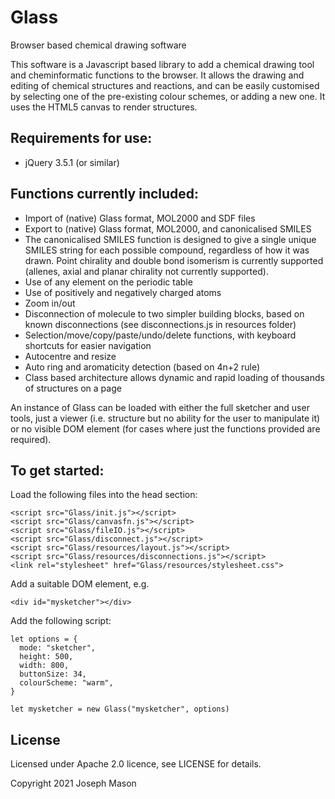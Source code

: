 # Glass
Browser based chemical drawing software

This software is a Javascript based library to add a chemical drawing tool and cheminformatic functions to the browser. It allows the drawing and editing of chemical structures and reactions, and can be easily customised by selecting one of the pre-existing colour schemes, or adding a new one. It uses the HTML5 canvas to render structures. 

## Requirements for use:
  * jQuery 3.5.1 (or similar)

## Functions currently included:
 * Import of (native) Glass format, MOL2000 and SDF files
 * Export to (native) Glass format, MOL2000, and canonicalised SMILES
 * The canonicalised SMILES function is designed to give a single unique SMILES string for each possible compound, regardless of how it was drawn. Point chirality and double bond isomerism is currently supported (allenes, axial and planar chirality not currently supported). 
 * Use of any element on the periodic table
 * Use of positively and negatively charged atoms
 * Zoom in/out 
 * Disconnection of molecule to two simpler building blocks, based on known disconnections (see disconnections.js in resources folder)
 * Selection/move/copy/paste/undo/delete functions, with keyboard shortcuts for easier navigation
 * Autocentre and resize
 * Auto ring and aromaticity detection (based on 4n+2 rule)
 * Class based architecture allows dynamic and rapid loading of thousands of structures on a page
 
An instance of Glass can be loaded with either the full sketcher and user tools, just a viewer (i.e. structure but no ability for the user to manipulate it) or no visible DOM element (for cases where just the functions provided are required). 

## To get started:

  Load the following files into the head section:
  
    
    <script src="Glass/init.js"></script>
    <script src="Glass/canvasfn.js"></script>
    <script src="Glass/fileIO.js"></script>
    <script src="Glass/disconnect.js"></script>
    <script src="Glass/resources/layout.js"></script>
    <script src="Glass/resources/disconnections.js"></script>
	<link rel="stylesheet" href="Glass/resources/stylesheet.css">
    
  
  Add a suitable DOM element, e.g. 
  
  ```
  <div id="mysketcher"></div>
  ```
  
  Add the following script:
  ```
  let options = {
    mode: "sketcher",
    height: 500,
    width: 800,
    buttonSize: 34,
    colourScheme: "warm",
  } 
    
  let mysketcher = new Glass("mysketcher", options) 
  ``` 
    
## License

Licensed under Apache 2.0 licence, see LICENSE for details.

Copyright 2021 Joseph Mason

